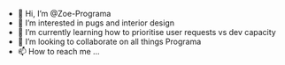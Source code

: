 - 👋 Hi, I’m @Zoe-Programa
- 👀 I’m interested in pugs and interior design
- 🌱 I’m currently learning how to prioritise user requests vs dev capacity
- 💞️ I’m looking to collaborate on all things Programa
- 📫 How to reach me ...

<!---
Zoe-Programa/Zoe-Programa is a ✨ special ✨ repository because its `README.md` (this file) appears on your GitHub profile.
You can click the Preview link to take a look at your changes.
--->

